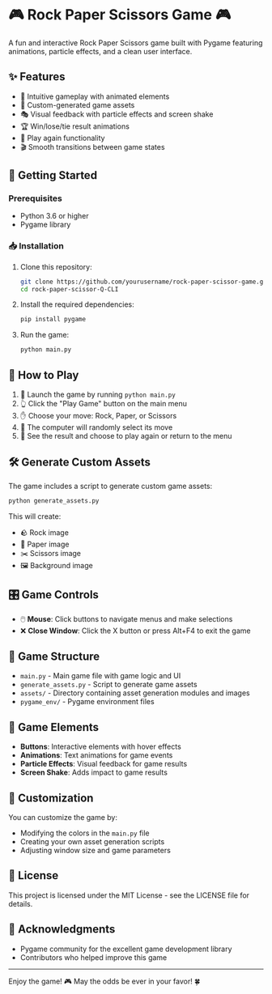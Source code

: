 # 🎮 Rock Paper Scissors Game 🎮

A fun and interactive Rock Paper Scissors game built with Pygame featuring animations, particle effects, and a clean user interface.

## ✨ Features

- 🎯 Intuitive gameplay with animated elements
- 🎨 Custom-generated game assets
- 🎭 Visual feedback with particle effects and screen shake
- 🏆 Win/lose/tie result animations
- 🔄 Play again functionality
- 🎬 Smooth transitions between game states

## 🚀 Getting Started

### Prerequisites

- Python 3.6 or higher
- Pygame library

### 📥 Installation

1. Clone this repository:
   ```bash
   git clone https://github.com/yourusername/rock-paper-scissor-game.git
   cd rock-paper-scissor-Q-CLI
   ```

2. Install the required dependencies:
   ```bash
   pip install pygame
   ```

3. Run the game:
   ```bash
   python main.py
   ```

## 🎲 How to Play

1. 🏁 Launch the game by running `python main.py`
2. 👆 Click the "Play Game" button on the main menu
3. ✋ Choose your move: Rock, Paper, or Scissors
4. 🤖 The computer will randomly select its move
5. 🏅 See the result and choose to play again or return to the menu

## 🛠️ Generate Custom Assets

The game includes a script to generate custom game assets:

```bash
python generate_assets.py
```

This will create:
- 🪨 Rock image
- 📄 Paper image
- ✂️ Scissors image
- 🖼️ Background image

## 🎛️ Game Controls

- 🖱️ **Mouse**: Click buttons to navigate menus and make selections
- ❌ **Close Window**: Click the X button or press Alt+F4 to exit the game

## 🧩 Game Structure

- `main.py` - Main game file with game logic and UI
- `generate_assets.py` - Script to generate game assets
- `assets/` - Directory containing asset generation modules and images
- `pygame_env/` - Pygame environment files

## 🎨 Game Elements

- **Buttons**: Interactive elements with hover effects
- **Animations**: Text animations for game events
- **Particle Effects**: Visual feedback for game results
- **Screen Shake**: Adds impact to game results

## 🔧 Customization

You can customize the game by:
- Modifying the colors in the `main.py` file
- Creating your own asset generation scripts
- Adjusting window size and game parameters

## 📝 License

This project is licensed under the MIT License - see the LICENSE file for details.

## 🙏 Acknowledgments

- Pygame community for the excellent game development library
- Contributors who helped improve this game

---

Enjoy the game! 🎮 May the odds be ever in your favor! 🍀
